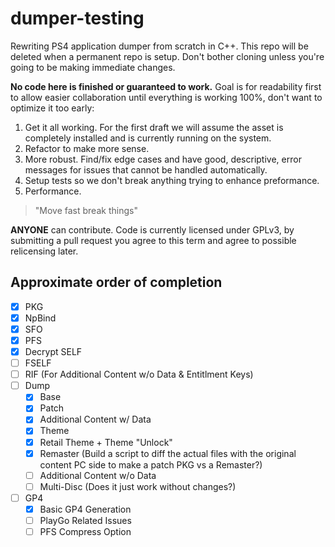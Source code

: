 # dumper-testing

Rewriting PS4 application dumper from scratch in C++. This repo will be deleted when a permanent repo is setup. Don't bother cloning unless you're going to be making immediate changes.

**No code here is finished or guaranteed to work.** Goal is for readability first to allow easier collaboration until everything is working 100%, don't want to optimize it too early:

1. Get it all working. For the first draft we will assume the asset is completely installed and is currently running on the system.
2. Refactor to make more sense.
3. More robust. Find/fix edge cases and have good, descriptive, error messages for issues that cannot be handled automatically.
4. Setup tests so we don't break anything trying to enhance preformance.
5. Performance.

> "Move fast break things"

**ANYONE** can contribute. Code is currently licensed under GPLv3, by submitting a pull request you agree to this term and agree to possible relicensing later.

## Approximate order of completion
- [X] PKG
- [X] NpBind
- [X] SFO
- [X] PFS
- [X] Decrypt SELF
- [ ] FSELF
- [ ] RIF (For Additional Content w/o Data & Entitlment Keys)
- [ ] Dump
    - [X] Base
    - [X] Patch
    - [X] Additional Content w/ Data
    - [X] Theme
    - [X] Retail Theme + Theme "Unlock"
    - [X] Remaster (Build a script to diff the actual files with the original content PC side to make a patch PKG vs a Remaster?)
    - [ ] Additional Content w/o Data
    - [ ] Multi-Disc (Does it just work without changes?)
- [ ] GP4
  - [X] Basic GP4 Generation
  - [ ] PlayGo Related Issues
  - [ ] PFS Compress Option

